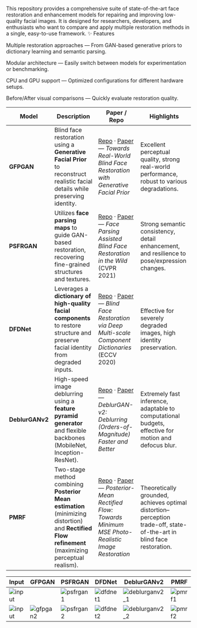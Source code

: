 This repository provides a comprehensive suite of state-of-the-art face restoration and enhancement models for repairing and improving low-quality facial images. It is designed for researchers, developers, and enthusiasts who want to compare and apply multiple restoration methods in a single, easy-to-use framework.
✨ Features

Multiple restoration approaches — From GAN-based generative priors to dictionary learning and semantic parsing.
    
Modular architecture — Easily switch between models for experimentation or benchmarking.
    
CPU and GPU support — Optimized configurations for different hardware setups.
    
Before/After visual comparisons — Quickly evaluate restoration quality.


| Model           | Description                                                                                                                                         | Paper / Repo                                                                                                                                                                   | Highlights                                                                                                            |
| --------------- | --------------------------------------------------------------------------------------------------------------------------------------------------- | ------------------------------------------------------------------------------------------------------------------------------------------------------------------------------ | --------------------------------------------------------------------------------------------------------------------- |
| **GFPGAN**      | Blind face restoration using a **Generative Facial Prior** to reconstruct realistic facial details while preserving identity.                       | [Repo](https://github.com/TencentARC/GFPGAN) · [Paper](https://arxiv.org/abs/2101.04061) — *Towards Real-World Blind Face Restoration with Generative Facial Prior*            | Excellent perceptual quality, strong real-world performance, robust to various degradations.                          |
| **PSFRGAN**     | Utilizes **face parsing maps** to guide GAN-based restoration, recovering fine-grained structures and textures.                                     | [Repo](https://github.com/chaofengc/PSFRGAN) · [Paper](https://arxiv.org/pdf/2009.08709) — *Face Parsing Assisted Blind Face Restoration in the Wild* (CVPR 2021)              | Strong semantic consistency, detail enhancement, and resilience to pose/expression changes.                           |
| **DFDNet**      | Leverages a **dictionary of high-quality facial components** to restore structure and preserve facial identity from degraded inputs.                | [Repo](https://github.com/csxmli2016/DFDNet) · [Paper](https://arxiv.org/pdf/2009.08709) — *Blind Face Restoration via Deep Multi-scale Component Dictionaries* (ECCV 2020)    | Effective for severely degraded images, high identity preservation.                                                   |
| **DeblurGANv2** | High-speed image deblurring using a **feature pyramid generator** and flexible backbones (MobileNet, Inception-ResNet).                             | [Repo](https://github.com/VITA-Group/DeblurGANv2) · [Paper](https://arxiv.org/abs/1908.03826) — *DeblurGAN-v2: Deblurring (Orders-of-Magnitude) Faster and Better*             | Extremely fast inference, adaptable to computational budgets, effective for motion and defocus blur.                  |
| **PMRF**        | Two-stage method combining **Posterior Mean estimation** (minimizing distortion) and **Rectified Flow refinement** (maximizing perceptual realism). | [Repo](https://github.com/ohayonguy/PMRF) · [Paper](https://arxiv.org/abs/2410.00418) — *Posterior-Mean Rectified Flow: Towards Minimum MSE Photo-Realistic Image Restoration* | Theoretically grounded, achieves optimal distortion–perception trade-off, state-of-the-art in blind face restoration. |








| Input                       | GFPGAN                         | PSFRGAN                          | DFDNet                         | DeblurGANv2                                 | PMRF                       |
| --------------------------- | ------------------------------ | -------------------------------- | ------------------------------ | ------------------------------------------- | -------------------------- |
| ![input]() | | ![psfrgan1](images/psfrgan1.jpg) | ![dfdnet1](images/dfdnet1.jpg) | ![deblurganv2\_1](images/deblurganv2_1.jpg) | ![pmrf1](images/pmrf1.jpg) |
| ![input](images/input2.jpg) | ![gfpgan2](images/gfpgan2.jpg) | ![psfrgan2](images/psfrgan2.jpg) | ![dfdnet2](images/dfdnet2.jpg) | ![deblurganv2\_2](images/deblurganv2_2.jpg) | ![pmrf2](images/pmrf2.jpg) |
